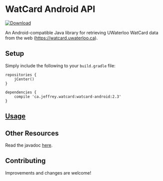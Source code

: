 # WatCard Android API
[ ![Download](https://api.bintray.com/packages/jeffreyca/maven/watcard-android/images/download.svg) ](https://bintray.com/jeffreyca/maven/watcard-android/_latestVersion)

An Android-compatible Java library for retrieving UWaterloo WatCard data from the web (https://watcard.uwaterloo.ca).

## Setup
Simply include the following to your `build.gradle` file:

```Gradle
repositories {
    jCenter()
}

dependencies {
    compile 'ca.jeffrey.watcard:watcard-android:2.3'
}
```

## [Usage](https://github.com/JeffreyCA/watcard-java-api#usage)

## Other Resources
Read the javadoc [here](https://jeffreyca.github.io/watcard-android/).

## Contributing
Improvements and changes are welcome!
